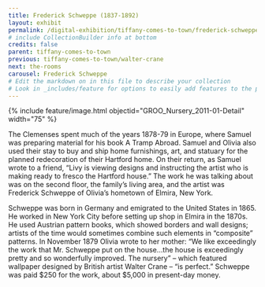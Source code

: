 ```yaml
---
title: Frederick Schweppe (1837-1892)
layout: exhibit
permalink: /digital-exhibition/tiffany-comes-to-town/frederick-schweppe.html
# include CollectionBuilder info at bottom
credits: false
parent: tiffany-comes-to-town
previous: tiffany-comes-to-town/walter-crane
next: the-rooms
carousel: Frederick Schweppe
# Edit the markdown on in this file to describe your collection
# Look in _includes/feature for options to easily add features to the page
---
```


{% include feature/image.html objectid="GROO_Nursery_2011-01-Detail" width="75" %}

The Clemenses spent much of the years 1878-79 in Europe, where Samuel was preparing material for his book A Tramp Abroad. Samuel and Olivia also used their stay to buy and ship home furnishings, art, and statuary for the planned redecoration of their Hartford home. On their return, as Samuel wrote to a friend, “Livy is viewing designs and instructing the artist who is making ready to fresco the Hartford house.” The work he was talking about was on the second floor, the family’s living area, and the artist was Frederick Schweppe of Olivia’s hometown of Elmira, New York.

Schweppe was born in Germany and emigrated to the United States in 1865. He worked in New York City before setting up shop in Elmira in the 1870s. He used Austrian pattern books, which showed borders and wall designs; artists of the time would sometimes combine such elements in “composite” patterns. In November 1879 Olivia wrote to her mother: “We like exceedingly the work that Mr. Schweppe put on the house…the house is exceedingly pretty and so wonderfully improved. The nursery” – which featured wallpaper designed by British artist Walter Crane – “is perfect.” Schweppe was paid $250 for the work, about $5,000 in present-day money.
